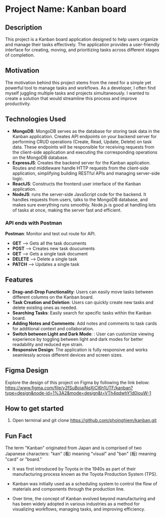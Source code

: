 # Project Name: Kanban board

## Description
This project is a Kanban board application designed to help users organize and manage their tasks effectively. The application provides a user-friendly interface for creating, moving, and prioritizing tasks across different stages of completion.

## Motivation
The motivation behind this project stems from the need for a simple yet powerful tool to manage tasks and workflows. As a developer, I often find myself juggling multiple tasks and projects simultaneously. I wanted to create a solution that would streamline this process and improve productivity.

## Technologies Used
- **MongoDB**: MongoDB serves as the database for storing task data in the Kanban application. Creates API endpoints on your backend server for performing CRUD operations (Create, Read, Update, Delete) on task data. These endpoints will be responsible for receiving requests from the client-side application and executing the corresponding operations on the MongoDB database.
- **ExpressJS**: Creates the backend server for the Kanban application. Routes and middleware handle HTTP requests from the client-side application, simplifying building RESTful APIs and managing server-side logic.
- **ReactJS**: Constructs the frontend user interface of the Kanban application. 
- **NodeJS**: runs the server-side JavaScript code for the backend. It handles requests from users, talks to the MongoDB database, and makes sure everything runs smoothly. Node.js is good at handling lots of tasks at once, making the server fast and efficient.

### API ends with Postman

**Postman**: Monitor and test out route for API. 

- **GET** --> Gets all the task documents
- **POST** --> Creates new task doucuments
- **GET** --> Gets a single task document
- **DELETE** --> Delete a single task
- **PATCH** --> Updates a single task

## Features
- **Drag-and-Drop Functionality**: Users can easily move tasks between different columns on the Kanban board.
- **Task Creation and Deletion**: Users can quickly create new tasks and delete existing ones as needed.
- **Searching Tasks**: Easily search for specific tasks within the Kanban board.
- **Adding Notes and Comments**: Add notes and comments to task cards for additional context and collaboration.
- **Switch between Light and Dark Mode**: : User can customize viewing experience by toggling between light and dark modes for better readability and reduced eye strain.
- **Responsive Design**: The application is fully responsive and works seamlessly across different devices and screen sizes.

## Figma Design

Explore the design of this project on Figma by following the link below: 
https://www.figma.com/file/y2fSuBojaiNqXjCl6h1UTF/kanban?type=design&node-id=1%3A2&mode=design&t=VTh4qdwhY1d0iouW-1

## How to get started 
1. Open terminal and git clone https://github.com/phoinghiem/kanban.git

## Fun Fact
The term "Kanban" originated from Japan and is comprised of two Japanese characters: "kan" (看) meaning "visual" and "ban" (板) meaning "card" or "board." 

- It was first introduced by Toyota in the 1940s as part of their manufacturing process known as the Toyota Production System (TPS). 

- Kanban was initially used as a scheduling system to control the flow of materials and components through the production line. 

- Over time, the concept of Kanban evolved beyond manufacturing and has been widely adopted in various industries as a method for visualizing workflows, managing tasks, and improving efficiency.